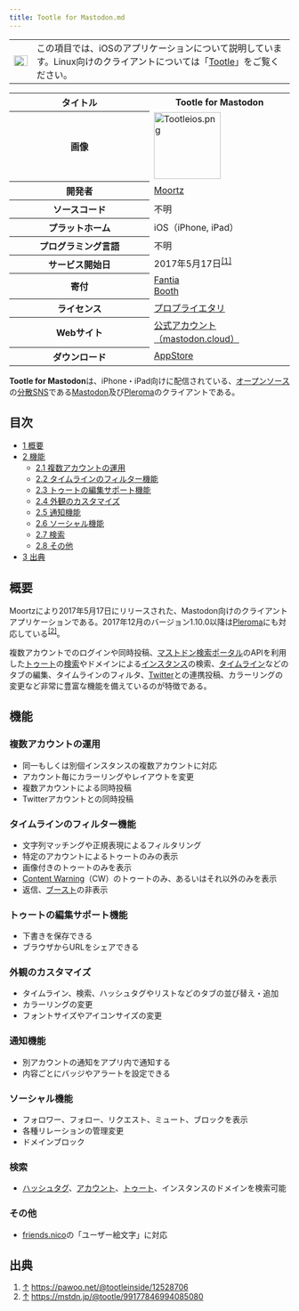 ```yaml
---
title: Tootle for Mastodon.md
---
```

<div>

<div>

|                                                                                                                                                                                                                                                                                                                                                 |                                                                                                                                            |
|-------------------------------------------------------------------------------------------------------------------------------------------------------------------------------------------------------------------------------------------------------------------------------------------------------------------------------------------------|--------------------------------------------------------------------------------------------------------------------------------------------|
| [<img src="/images/thumb/5/5f/Disambig_gray.svg/25px-Disambig_gray.svg.png" srcset="/images/thumb/5/5f/Disambig_gray.svg/38px-Disambig_gray.svg.png 1.5x, /images/thumb/5/5f/Disambig_gray.svg/50px-Disambig_gray.svg.png 2x" width="25" height="19" alt="曖昧さ回避" />](/%E3%83%95%E3%82%A1%E3%82%A4%E3%83%AB:Disambig_gray.svg "曖昧さ回避") | この項目では、iOSのアプリケーションについて説明しています。Linux向けのクライアントについては「[Tootle](/Tootle "Tootle")」をご覧ください。 |

</div>

<table>
<colgroup>
<col style="width: 50%" />
<col style="width: 50%" />
</colgroup>
<tbody>
<tr class="header">
<th>タイトル</th>
<th>Tootle for Mastodon</th>
</tr>

<tr class="odd">
<th>画像</th>
<td><a href="/%E3%83%95%E3%82%A1%E3%82%A4%E3%83%AB:Tootleios.png"><img src="/images/thumb/f/fc/Tootleios.png/120px-Tootleios.png" srcset="/images/thumb/f/fc/Tootleios.png/180px-Tootleios.png 1.5x, /images/thumb/f/fc/Tootleios.png/240px-Tootleios.png 2x" width="120" height="120" alt="Tootleios.png" /></a></td>
</tr>
<tr class="even">
<th scope="row">開発者</th>
<td><a href="https://pawoo.net/@tootleinside" rel="nofollow">Moortz</a></td>
</tr>
<tr class="odd">
<th scope="row">ソースコード</th>
<td>不明</td>
</tr>
<tr class="even">
<th scope="row">プラットホーム</th>
<td>iOS（iPhone, iPad）</td>
</tr>
<tr class="odd">
<th scope="row">プログラミング言語</th>
<td>不明</td>
</tr>
<tr class="even">
<th scope="row">サービス開始日</th>
<td>2017年5月17日<sup><a href="#cite_note-1">[1]</a></sup></td>
</tr>
<tr class="odd">
<th scope="row">寄付</th>
<td><a href="https://fantia.jp/tootle" rel="nofollow">Fantia</a><br />
<a href="https://tootle.booth.pm" rel="nofollow">Booth</a></td>
</tr>
<tr class="even">
<th scope="row">ライセンス</th>
<td><a href="/%E3%83%97%E3%83%AD%E3%83%97%E3%83%A9%E3%82%A4%E3%82%A8%E3%82%BF%E3%83%AA" title="プロプライエタリ">プロプライエタリ</a></td>
</tr>
<tr class="odd">
<th scope="row">Webサイト</th>
<td><a href="https://mastodon.cloud/@tootleapp" rel="nofollow">公式アカウント（mastodon.cloud）</a></td>
</tr>
<tr class="even">
<th scope="row">ダウンロード</th>
<td><a href="https://appstore.com/tootleformastodon" rel="nofollow">AppStore</a></td>
</tr>
</tbody>
</table>

  
**Tootle for Mastodon**は、iPhone・iPad向けに配信されている、[オープンソース](/%E3%82%AA%E3%83%BC%E3%83%97%E3%83%B3%E3%82%BD%E3%83%BC%E3%82%B9 "オープンソース")の[分散SNS](/%E5%88%86%E6%95%A3SNS "分散SNS")である[Mastodon](/Mastodon "Mastodon")及び[Pleroma](/Pleroma "Pleroma")のクライアントである。

<div>

<div lang="ja" dir="ltr">

## 目次

</div>

-   [1 概要](#.E6.A6.82.E8.A6.81)
-   [2 機能](#.E6.A9.9F.E8.83.BD)
    -   [2.1 複数アカウントの運用](#.E8.A4.87.E6.95.B0.E3.82.A2.E3.82.AB.E3.82.A6.E3.83.B3.E3.83.88.E3.81.AE.E9.81.8B.E7.94.A8)
    -   [2.2 タイムラインのフィルター機能](#.E3.82.BF.E3.82.A4.E3.83.A0.E3.83.A9.E3.82.A4.E3.83.B3.E3.81.AE.E3.83.95.E3.82.A3.E3.83.AB.E3.82.BF.E3.83.BC.E6.A9.9F.E8.83.BD)
    -   [2.3 トゥートの編集サポート機能](#.E3.83.88.E3.82.A5.E3.83.BC.E3.83.88.E3.81.AE.E7.B7.A8.E9.9B.86.E3.82.B5.E3.83.9D.E3.83.BC.E3.83.88.E6.A9.9F.E8.83.BD)
    -   [2.4 外観のカスタマイズ](#.E5.A4.96.E8.A6.B3.E3.81.AE.E3.82.AB.E3.82.B9.E3.82.BF.E3.83.9E.E3.82.A4.E3.82.BA)
    -   [2.5 通知機能](#.E9.80.9A.E7.9F.A5.E6.A9.9F.E8.83.BD)
    -   [2.6 ソーシャル機能](#.E3.82.BD.E3.83.BC.E3.82.B7.E3.83.A3.E3.83.AB.E6.A9.9F.E8.83.BD)
    -   [2.7 検索](#.E6.A4.9C.E7.B4.A2)
    -   [2.8 その他](#.E3.81.9D.E3.81.AE.E4.BB.96)
-   [3 出典](#.E5.87.BA.E5.85.B8)

</div>

## 概要

Moortzにより2017年5月17日にリリースされた、Mastodon向けのクライアントアプリケーションである。2017年12月のバージョン1.10.0以降は[Pleroma](/Pleroma "Pleroma")にも対応している<sup>[\[2\]](#cite_note-2)</sup>。

複数アカウントでのログインや同時投稿、[マストドン検索ポータル](/%E3%83%9E%E3%82%B9%E3%83%88%E3%83%89%E3%83%B3%E6%A4%9C%E7%B4%A2%E3%83%9D%E3%83%BC%E3%82%BF%E3%83%AB "マストドン検索ポータル")のAPIを利用した[トゥート](/%E3%83%88%E3%82%A5%E3%83%BC%E3%83%88 "トゥート")の[検索](/%E6%A4%9C%E7%B4%A2 "検索")やドメインによる[インスタンス](/%E3%82%A4%E3%83%B3%E3%82%B9%E3%82%BF%E3%83%B3%E3%82%B9 "インスタンス")の検索、[タイムライン](/%E3%82%BF%E3%82%A4%E3%83%A0%E3%83%A9%E3%82%A4%E3%83%B3 "タイムライン")などのタブの編集、タイムラインのフィルタ、[Twitter](/Twitter "Twitter")との連携投稿、カラーリングの変更など非常に豊富な機能を備えているのが特徴である。

## 機能

### 複数アカウントの運用

-   同一もしくは別個インスタンスの複数アカウントに対応
-   アカウント毎にカラーリングやレイアウトを変更
-   複数アカウントによる同時投稿
-   Twitterアカウントとの同時投稿

### タイムラインのフィルター機能

-   文字列マッチングや正規表現によるフィルタリング
-   特定のアカウントによるトゥートのみの表示
-   画像付きのトゥートのみを表示
-   [Content Warning](/Content_Warning "Content Warning")（CW）のトゥートのみ、あるいはそれ以外のみを表示
-   返信、[ブースト](/%E3%83%96%E3%83%BC%E3%82%B9%E3%83%88 "ブースト")の非表示

### トゥートの編集サポート機能

-   下書きを保存できる
-   ブラウザからURLをシェアできる

### 外観のカスタマイズ

-   タイムライン、検索、ハッシュタグやリストなどのタブの並び替え・追加
-   カラーリングの変更
-   フォントサイズやアイコンサイズの変更

### 通知機能

-   別アカウントの通知をアプリ内で通知する
-   内容ごとにバッジやアラートを設定できる

### ソーシャル機能

-   フォロワー、フォロー、リクエスト、ミュート、ブロックを表示
-   各種リレーションの管理変更
-   ドメインブロック

### 検索

-   [ハッシュタグ](/%E3%83%8F%E3%83%83%E3%82%B7%E3%83%A5%E3%82%BF%E3%82%B0 "ハッシュタグ")、[アカウント](/%E3%82%A2%E3%82%AB%E3%82%A6%E3%83%B3%E3%83%88 "アカウント")、[トゥート](/%E3%83%88%E3%82%A5%E3%83%BC%E3%83%88 "トゥート")、インスタンスのドメインを検索可能

### その他

-   [friends.nico](/Friends.nico "Friends.nico")の「ユーザー絵文字」に対応

## 出典

<div>

1.  [↑](#cite_ref-1) <a href="https://pawoo.net/@tootleinside/12528706" rel="nofollow">https://pawoo.net/@tootleinside/12528706</a>
2.  [↑](#cite_ref-2) <a href="https://mstdn.jp/@tootle/99177846994085080" rel="nofollow">https://mstdn.jp/@tootle/99177846994085080</a>

</div>

</div>
